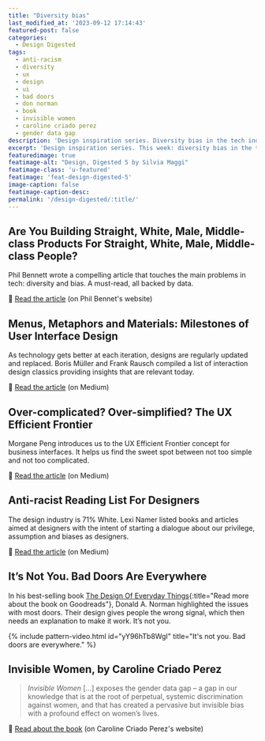 ```yaml
---
title: "Diversity bias"
last_modified_at: '2023-09-12 17:14:43'
featured-post: false
categories:
  - Design Digested
tags:
  - anti-racism
  - diversity
  - ux
  - design
  - ui
  - bad doors
  - don norman
  - book
  - invisible women
  - caroline criado perez
  - gender data gap
description: 'Design inspiration series. Diversity bias in the tech industry; the gender data gap; anti-racism reading list and bad doors.'
excerpt: 'Design inspiration series. This week: diversity bias in the tech industry; the gender data gap; anti-racism reading list and bad doors.'
featuredimage: true
featimage-alt: "Design, Digested 5 by Silvia Maggi"
featimage-class: 'u-featured'
featimage: 'feat-design-digested-5'
image-caption: false
featimage-caption-desc: 
permalink: '/design-digested/:title/'
---
```

## Are You Building Straight, White, Male, Middle-class Products For Straight, White, Male, Middle-class People?

Phil Bennett wrote a compelling article that touches the main problems in tech: diversity and bias. A must-read, all backed by data.

<p>🔗 <a href="https://web.archive.org/web/20220816064110/https://www.softwareiseasypeoplearehard.com/are-you-building-straight-white-male-middle-class-products-for-straight-white-male-middle-class-people/">Read the article</a> (on Phil Bennet's website)</p>

## Menus, Metaphors and Materials: Milestones of User Interface Design

As technology gets better at each iteration, designs are regularly updated and replaced. Boris Müller and Frank Rausch compiled a list of interaction design classics providing insights that are relevant today.

<p>🔗 <a href="https://medium.com/@borism/menus-metaphors-and-materials-milestones-of-user-interface-design-f3f75481c46c">Read the article</a> (on Medium)</p>

## Over-complicated? Over-simplified? The UX Efficient Frontier

Morgane Peng introduces us to the UX Efficient Frontier concept for business interfaces. It helps us find the sweet spot between not too simple and not too complicated.

<p>🔗 <a href="https://uxdesign.cc/over-complicated-over-simplified-the-ux-efficient-frontier-561d7773bc6b">Read the article</a> (on Medium)</p>

## Anti-racist Reading List For Designers

The design industry is 71% White. Lexi Namer listed books and articles aimed at designers with the intent of starting a dialogue about our privilege, assumption and biases as designers.

<p>🔗 <a href="https://uxdesign.cc/anti-racist-reading-list-for-designers-e51b3ac4bd0">Read the article</a> (on Medium)</p>

## It’s Not You. Bad Doors Are Everywhere

In his best-selling book [The Design Of Everyday Things](https://www.goodreads.com/book/show/840.The_Design_of_Everyday_Things){:title="Read more about the book on Goodreads"}, Donald A. Norman highlighted the issues with most doors. Their design gives people the wrong signal, which then needs an explanation to make it work. It’s not you.

{% include pattern-video.html id="yY96hTb8WgI" title="It's not you. Bad doors are everywhere." %}

## Invisible Women, by Caroline Criado Perez

> _Invisible Women_ […] exposes the gender data gap – a gap in our knowledge that is at the root of perpetual, systemic discrimination against women, and that has created a pervasive but invisible bias with a profound effect on women’s lives.


<p>🔗 <a href="https://www.carolinecriadoperez.com/books">Read about the book</a> (on Caroline Criado Perez's website)</p>
